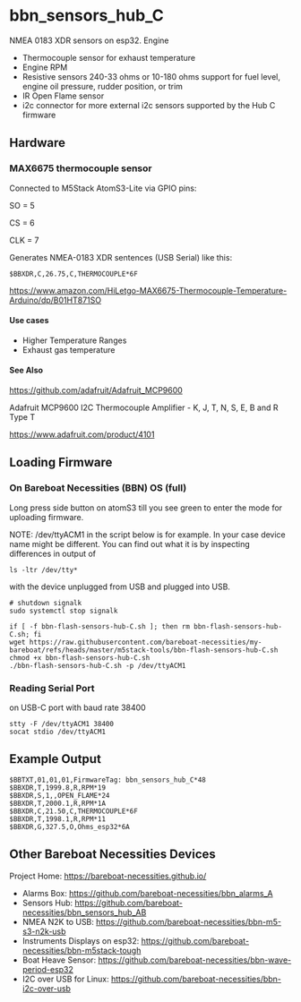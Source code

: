 # bbn_sensors_hub_C
NMEA 0183 XDR sensors on esp32. Engine

- Thermocouple sensor for exhaust temperature
- Engine RPM
- Resistive sensors 240-33 ohms or 10-180 ohms support for fuel level, engine oil pressure, rudder position, or trim
- IR Open Flame sensor
- i2c connector for more external i2c sensors supported by the Hub C firmware

## Hardware

### MAX6675 thermocouple sensor

Connected to M5Stack AtomS3-Lite via GPIO pins:

SO = 5

CS = 6

CLK = 7

Generates NMEA-0183 XDR sentences (USB Serial) like this:

````
$BBXDR,C,26.75,C,THERMOCOUPLE*6F
````

https://www.amazon.com/HiLetgo-MAX6675-Thermocouple-Temperature-Arduino/dp/B01HT871SO

#### Use cases

- Higher Temperature Ranges
- Exhaust gas temperature

#### See Also

https://github.com/adafruit/Adafruit_MCP9600

Adafruit MCP9600 I2C Thermocouple Amplifier - K, J, T, N, S, E, B and R Type T

https://www.adafruit.com/product/4101

## Loading Firmware

### On Bareboat Necessities (BBN) OS (full)

Long press side button on atomS3 till you see green to enter the mode for uploading firmware.

NOTE: /dev/ttyACM1 in the script below is for example. In your case device name might be different. You can find out what it is by inspecting differences in output of

````
ls -ltr /dev/tty*
````

with the device unplugged from USB and plugged into USB.

````
# shutdown signalk
sudo systemctl stop signalk

if [ -f bbn-flash-sensors-hub-C.sh ]; then rm bbn-flash-sensors-hub-C.sh; fi
wget https://raw.githubusercontent.com/bareboat-necessities/my-bareboat/refs/heads/master/m5stack-tools/bbn-flash-sensors-hub-C.sh
chmod +x bbn-flash-sensors-hub-C.sh
./bbn-flash-sensors-hub-C.sh -p /dev/ttyACM1
````

### Reading Serial Port

on USB-C port with baud rate 38400

````
stty -F /dev/ttyACM1 38400
socat stdio /dev/ttyACM1
````


## Example Output

````
$BBTXT,01,01,01,FirmwareTag: bbn_sensors_hub_C*48
$BBXDR,T,1999.8,R,RPM*19
$BBXDR,S,1,,OPEN_FLAME*24
$BBXDR,T,2000.1,R,RPM*1A
$BBXDR,C,21.50,C,THERMOCOUPLE*6F
$BBXDR,T,1998.1,R,RPM*11
$BBXDR,G,327.5,O,Ohms_esp32*6A
````



## Other Bareboat Necessities Devices

Project Home:  https://bareboat-necessities.github.io/


- Alarms Box: https://github.com/bareboat-necessities/bbn_alarms_A
- Sensors Hub: https://github.com/bareboat-necessities/bbn_sensors_hub_AB
- NMEA N2K to USB: https://github.com/bareboat-necessities/bbn-m5-s3-n2k-usb
- Instruments Displays on esp32: https://github.com/bareboat-necessities/bbn-m5stack-tough
- Boat Heave Sensor: https://github.com/bareboat-necessities/bbn-wave-period-esp32
- I2C over USB for Linux: https://github.com/bareboat-necessities/bbn-i2c-over-usb
